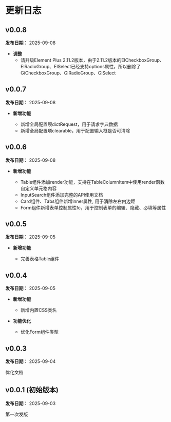 # 更新日志

## v0.0.8

**发布日期：** 2025-09-08

- **调整**
  - 请升级Element Plus 2.11.2版本，由于2.11.2版本的ElCheckboxGroup、ElRadioGroup、ElSelect已经支持options属性，所以删除了GiCheckboxGroup、GiRadioGroup、GiSelect

## v0.0.7

**发布日期：** 2025-09-08

- **新增功能**

  - 新增全局配置项dictRequest，用于请求字典数据
  - 新增全局配置项clearable，用于配置输入框是否可清除

## v0.0.6

**发布日期：** 2025-09-08

- **新增功能**

  - Table组件添加render功能，支持在TableColumnItem中使用render函数自定义单元格内容
  - InputSearch组件添加完整的API使用文档
  - Card组件、Tabs组件新增inner属性, 用于消除左右内边距
  - Form组件新增表单控制属性fc，用于控制表单的编辑、隐藏、必填等属性

## v0.0.5

**发布日期：** 2025-09-05

- **新增功能**

  - 完善表格Table组件


## v0.0.4

**发布日期：** 2025-09-05

- **新增功能**

  - 新增内置CSS类名

- **功能优化**

  - 优化Form组件类型

## v0.0.3

**发布日期：** 2025-09-04

优化文档


## v0.0.1 (初始版本)

**发布日期：** 2025-09-03

第一次发版